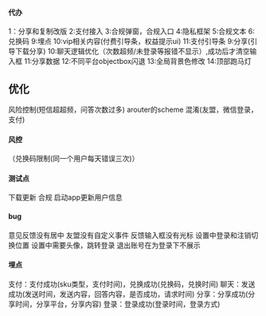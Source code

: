 #### 代办

1：分享和复制改版
2:支付接入
3:合规弹窗，合规入口
4:隐私框架
5:合规文本
6:兑换码
9:埋点
10:vip相关内容(付费引导条，权益提示ui)
11:支付引导条
9:分享(引导下载分享)
10:聊天逻辑优化（次数超频/未登录等报错不显示）,成功后才清空输入框
11:分享数据
12:不同平台objectbox闪退
13:全局背景色修改
14:顶部跑马灯
## 优化

风险控制(短信超超频，问答次数过多)
arouter的scheme
混淆(友盟，微信登录，支付)


#### 风控

（兑换码限制(同一个用户每天错误三次)）

#### 测试点

下载更新
合规
启动app更新用户信息

#### bug
意见反馈没有居中
友盟没有自定义事件
反馈输入框没有光标
设置中登录和注销切换位置
设置中需要头像，跳转登录
退出账号在为登录下不展示

#### 埋点
支付：支付成功(sku类型，支付时间)，兑换成功(兑换码，兑换时间)
聊天：发送成功(发送时间，发送内容，回答内容，是否成功，请求时间)
分享：分享成功(分享时间，分享平台，分享内容)
登录：登录成功(登录时间，登录方式)
